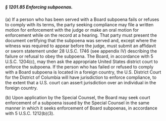 ##### § 1201.85 Enforcing subpoenas. #####

(a) If a person who has been served with a Board subpoena fails or refuses to comply with its terms, the party seeking compliance may file a written motion for enforcement with the judge or make an oral motion for enforcement while on the record at a hearing. That party must present the document certifying that the subpoena was served and, except where the witness was required to appear before the judge, must submit an affidavit or sworn statement under 28 U.S.C. 1746 (see appendix IV) describing the failure or refusal to obey the subpoena. The Board, in accordance with 5 U.S.C. 1204(c), may then ask the appropriate United States district court to enforce the subpoena. If the person who has failed or refused to comply with a Board subpoena is located in a foreign country, the U.S. District Court for the District of Columbia will have jurisdiction to enforce compliance, to the extent that a U.S. court can assert jurisdiction over an individual in the foreign country.

(b) Upon application by the Special Counsel, the Board may seek court enforcement of a subpoena issued by the Special Counsel in the same manner in which it seeks enforcement of Board subpoenas, in accordance with 5 U.S.C. 1212(b)(3).